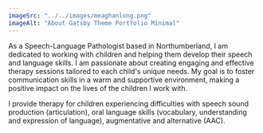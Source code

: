 ```yaml
---
imageSrc: "../../images/meaghanlong.png"
imageAlt: "About Gatsby Theme Portfolio Minimal"
---
```


As a Speech-Language Pathologist based in Northumberland, I am dedicated to working with children and helping them develop their speech and language skills. I am passionate about creating engaging and effective therapy sessions tailored to each child's unique needs. My goal is to foster communication skills in a warm and supportive environment, making a positive impact on the lives of the children I work with.

I provide therapy for children experiencing difficulties with speech sound production (articulation), oral language skills (vocabulary, understanding and expression of language), augmentative and alternative (AAC).

